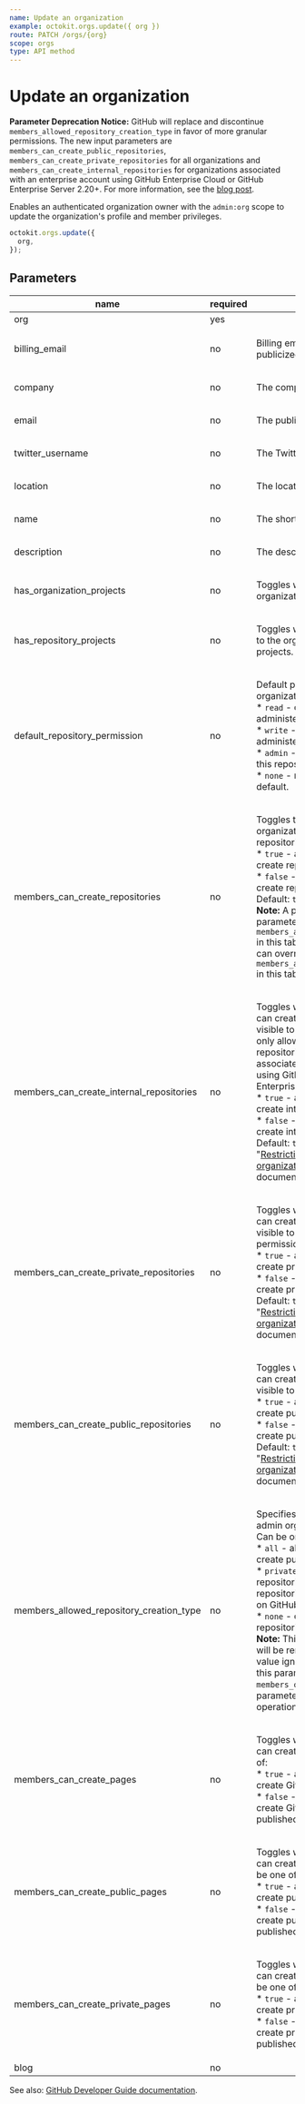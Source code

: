 ```yaml
---
name: Update an organization
example: octokit.orgs.update({ org })
route: PATCH /orgs/{org}
scope: orgs
type: API method
---
```


# Update an organization

**Parameter Deprecation Notice:** GitHub will replace and discontinue `members_allowed_repository_creation_type` in favor of more granular permissions. The new input parameters are `members_can_create_public_repositories`, `members_can_create_private_repositories` for all organizations and `members_can_create_internal_repositories` for organizations associated with an enterprise account using GitHub Enterprise Cloud or GitHub Enterprise Server 2.20+. For more information, see the [blog post](https://developer.github.com/changes/2019-12-03-internal-visibility-changes).

Enables an authenticated organization owner with the `admin:org` scope to update the organization's profile and member privileges.

```js
octokit.orgs.update({
  org,
});
```

## Parameters

<table>
  <thead>
    <tr>
      <th>name</th>
      <th>required</th>
      <th>description</th>
    </tr>
  </thead>
  <tbody>
    <tr><td>org</td><td>yes</td><td>

</td></tr>
<tr><td>billing_email</td><td>no</td><td>

Billing email address. This address is not publicized.

</td></tr>
<tr><td>company</td><td>no</td><td>

The company name.

</td></tr>
<tr><td>email</td><td>no</td><td>

The publicly visible email address.

</td></tr>
<tr><td>twitter_username</td><td>no</td><td>

The Twitter username of the company.

</td></tr>
<tr><td>location</td><td>no</td><td>

The location.

</td></tr>
<tr><td>name</td><td>no</td><td>

The shorthand name of the company.

</td></tr>
<tr><td>description</td><td>no</td><td>

The description of the company.

</td></tr>
<tr><td>has_organization_projects</td><td>no</td><td>

Toggles whether an organization can use organization projects.

</td></tr>
<tr><td>has_repository_projects</td><td>no</td><td>

Toggles whether repositories that belong to the organization can use repository projects.

</td></tr>
<tr><td>default_repository_permission</td><td>no</td><td>

Default permission level members have for organization repositories:  
\* `read` - can pull, but not push to or administer this repository.  
\* `write` - can pull and push, but not administer this repository.  
\* `admin` - can pull, push, and administer this repository.  
\* `none` - no permissions granted by default.

</td></tr>
<tr><td>members_can_create_repositories</td><td>no</td><td>

Toggles the ability of non-admin organization members to create repositories. Can be one of:  
\* `true` - all organization members can create repositories.  
\* `false` - only organization owners can create repositories.  
Default: `true`  
**Note:** A parameter can override this parameter. See `members_allowed_repository_creation_type` in this table for details. **Note:** A parameter can override this parameter. See `members_allowed_repository_creation_type` in this table for details.

</td></tr>
<tr><td>members_can_create_internal_repositories</td><td>no</td><td>

Toggles whether organization members can create internal repositories, which are visible to all enterprise members. You can only allow members to create internal repositories if your organization is associated with an enterprise account using GitHub Enterprise Cloud or GitHub Enterprise Server 2.20+. Can be one of:  
\* `true` - all organization members can create internal repositories.  
\* `false` - only organization owners can create internal repositories.  
Default: `true`. For more information, see "[Restricting repository creation in your organization](https://help.github.com/github/setting-up-and-managing-organizations-and-teams/restricting-repository-creation-in-your-organization)" in the GitHub Help documentation.

</td></tr>
<tr><td>members_can_create_private_repositories</td><td>no</td><td>

Toggles whether organization members can create private repositories, which are visible to organization members with permission. Can be one of:  
\* `true` - all organization members can create private repositories.  
\* `false` - only organization owners can create private repositories.  
Default: `true`. For more information, see "[Restricting repository creation in your organization](https://help.github.com/github/setting-up-and-managing-organizations-and-teams/restricting-repository-creation-in-your-organization)" in the GitHub Help documentation.

</td></tr>
<tr><td>members_can_create_public_repositories</td><td>no</td><td>

Toggles whether organization members can create public repositories, which are visible to anyone. Can be one of:  
\* `true` - all organization members can create public repositories.  
\* `false` - only organization owners can create public repositories.  
Default: `true`. For more information, see "[Restricting repository creation in your organization](https://help.github.com/github/setting-up-and-managing-organizations-and-teams/restricting-repository-creation-in-your-organization)" in the GitHub Help documentation.

</td></tr>
<tr><td>members_allowed_repository_creation_type</td><td>no</td><td>

Specifies which types of repositories non-admin organization members can create. Can be one of:  
\* `all` - all organization members can create public and private repositories.  
\* `private` - members can create private repositories. This option is only available to repositories that are part of an organization on GitHub Enterprise Cloud.  
\* `none` - only admin members can create repositories.  
**Note:** This parameter is deprecated and will be removed in the future. Its return value ignores internal repositories. Using this parameter overrides values set in `members_can_create_repositories`. See the parameter deprecation notice in the operation description for details.

</td></tr>
<tr><td>members_can_create_pages</td><td>no</td><td>

Toggles whether organization members can create GitHub Pages sites. Can be one of:  
\* `true` - all organization members can create GitHub Pages sites.  
\* `false` - no organization members can create GitHub Pages sites. Existing published sites will not be impacted.

</td></tr>
<tr><td>members_can_create_public_pages</td><td>no</td><td>

Toggles whether organization members can create public GitHub Pages sites. Can be one of:  
\* `true` - all organization members can create public GitHub Pages sites.  
\* `false` - no organization members can create public GitHub Pages sites. Existing published sites will not be impacted.

</td></tr>
<tr><td>members_can_create_private_pages</td><td>no</td><td>

Toggles whether organization members can create private GitHub Pages sites. Can be one of:  
\* `true` - all organization members can create private GitHub Pages sites.  
\* `false` - no organization members can create private GitHub Pages sites. Existing published sites will not be impacted.

</td></tr>
<tr><td>blog</td><td>no</td><td>

</td></tr>
  </tbody>
</table>

See also: [GitHub Developer Guide documentation](https://docs.github.com/v3/orgs/#update-an-organization).
